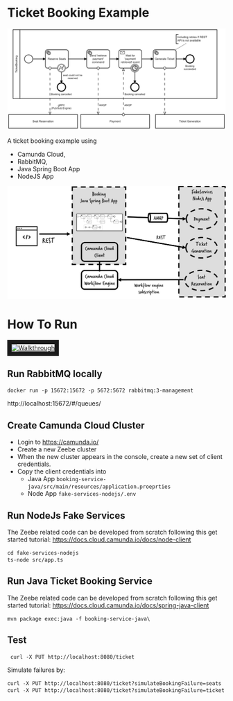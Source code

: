 # Ticket Booking Example

![Ticket Booking Process](booking-service-java/src/main/resources/ticket-booking.png)

A ticket booking example using 
* Camunda Cloud, 
* RabbitMQ,
* Java Spring Boot App
* NodeJS App

![Architecture Overview](architecture.png)

# How To Run

<a href="http://www.youtube.com/watch?feature=player_embedded&v=m3MYuRKLZa8" target="_blank"><img src="http://img.youtube.com/vi/m3MYuRKLZa8/0.jpg" alt="Walkthrough" width="240" height="180" border="10" /></a>


## Run RabbitMQ locally

```
docker run -p 15672:15672 -p 5672:5672 rabbitmq:3-management
```

http://localhost:15672/#/queues/


## Create Camunda Cloud Cluster

* Login to https://camunda.io/
* Create a new Zeebe cluster
* When the new cluster appears in the console, create a new set of client credentials.
* Copy the client credentials into
  * Java App  `booking-service-java/src/main/resources/application.proeprties`
  * Node App `fake-services-nodejs/.env`


## Run NodeJs Fake Services

The Zeebe related code can be developed from scratch following this get started tutorial: https://docs.cloud.camunda.io/docs/node-client

```
cd fake-services-nodejs
ts-node src/app.ts
```

## Run Java Ticket Booking Service

The Zeebe related code can be developed from scratch following this get started tutorial: https://docs.cloud.camunda.io/docs/spring-java-client

```
mvn package exec:java -f booking-service-java\
```

## Test

```
 curl -X PUT http://localhost:8080/ticket
```

Simulate failures by:

```
curl -X PUT http://localhost:8080/ticket?simulateBookingFailure=seats
curl -X PUT http://localhost:8080/ticket?simulateBookingFailure=ticket
```